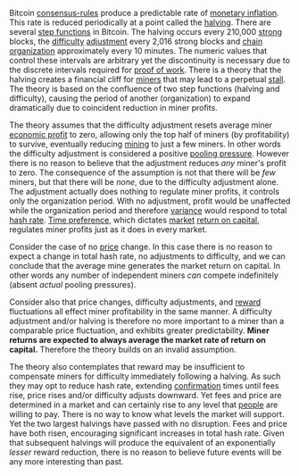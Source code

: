 Bitcoin [consensus-rules](Glossary#consensus-rules) produce a predictable rate of [monetary inflation](Glossary#inflation). This rate is reduced periodically at a point called the [halving](Glossary#halving). There are several [step functions](https://en.wikipedia.org/wiki/Step_function) in Bitcoin. The halving occurs every 210,000 [strong](Glossary#strong) blocks, the [difficulty](Glossary#difficulty) [adjustment](Glossary#adjustment) every 2,016 strong blocks and [chain](Glossary#chain) [organization](Glossary#organization) approximately every 10 minutes. The numeric values that control these intervals are arbitrary yet the discontinuity is necessary due to the discrete intervals required for [proof of work](Glossary#proof). There is a theory that the halving creates a financial cliff for [miners](Glossary#miner) that may lead to a perpetual [stall](Glossary#stall). The theory is based on the confluence of two step functions (halving and difficulty), causing the period of another (organization) to expand dramatically due to coincident reduction in miner profits.

The theory assumes that the difficulty adjustment resets average miner [economic profit](http://www.investopedia.com/terms/e/economicprofit.asp) to zero, allowing only the top half of miners (by profitability) to survive, eventually reducing [mining](Glossary#mine) to just a few miners. In other words the difficulty adjustment is considered a positive [pooling pressure](Pooling-Pressure-Risk). However there is no reason to believe that the adjustment reduces *any* miner's profit to zero. The consequence of the assumption is not that there will be *few* miners, but that there will be *none*, due to the difficulty adjustment alone. The adjustment actually does nothing to regulate miner profits, it controls only the organization period. With no adjustment, profit would be unaffected while the organization period and therefore [variance](Glossary#variance) would respond to total [hash rate](Glossary#hash-rate). [Time preference](https://en.wikipedia.org/wiki/Time_preference), which dictates [market](Glossary#market) [return on capital](Glossary#interest), regulates miner profits just as it does in every market.

Consider the case of no [price](Glossary#price) change. In this case there is no reason to expect a change in total hash rate, no adjustments to difficulty, and we can conclude that the average mine generates the market return on capital. In other words any number of independent miners *can* compete indefinitely (absent *actual* pooling pressures).

Consider also that price changes, difficulty adjustments, and [reward](Glossary#reward) fluctuations all effect miner profitability in the same manner. A difficulty adjustment and/or halving is therefore no more important to a miner than a comparable price fluctuation, and exhibits greater predictability. **Miner returns are expected to always average the market rate of return on capital.** Therefore the theory builds on an invalid assumption.

The theory also contemplates that reward may be insufficient to compensate miners for difficulty immediately following a halving. As such they may opt to reduce hash rate, extending [confirmation](Glossary#confirmation) times until fees rise, price rises and/or difficulty adjusts downward. Yet fees and price are determined in a market and can certainly rise to any level that [people](Glossary#person) are willing to pay. There is no way to know what levels the market will support. Yet the two largest halvings have passed with no disruption. Fees and price have both risen, encouraging significant increases in total hash rate. Given that subsequent halvings will produce the equivalent of an exponentially *lesser* reward reduction, there is no reason to believe future events will be any more interesting than past.